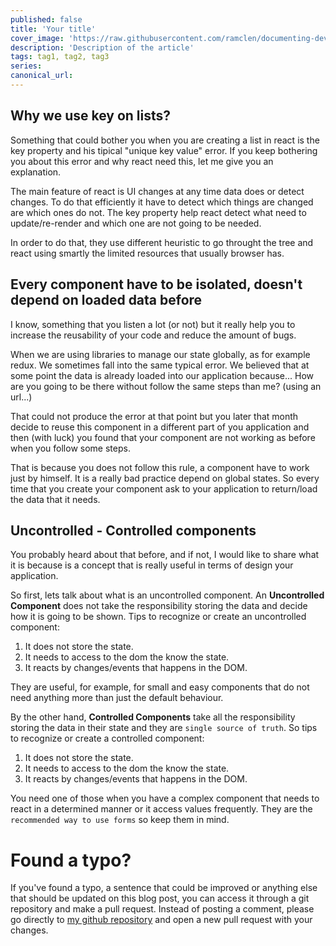 ```yaml
---
published: false
title: 'Your title'
cover_image: 'https://raw.githubusercontent.com/ramclen/documenting-dev/master/blog-posts/NAME-OF-YOUR-BLOG-POST/assets/your-asset.png'
description: 'Description of the article'
tags: tag1, tag2, tag3
series:
canonical_url:
---
```


## Why we use key on lists?

Something that could bother you when you are creating a list in react is the key property and his tipical "unique key value" error. If you keep bothering you about this error and why react need this, let me give you an explanation. 

The main feature of react is UI changes at any time data does or detect changes. To do that efficiently it have to detect which things are changed are which ones do not. The key property help react detect what need to update/re-render and which one are not going to be needed. 

In order to do that, they use different heuristic to go throught the tree and react using smartly the limited resources that usually browser has. 

## Every component have to be isolated, doesn't depend on loaded data before

I know, something that you listen a lot (or not) but it really help you to increase the reusability of your code and reduce the amount of bugs. 

When we are using libraries to manage our state globally, as for example redux. We sometimes fall into the same typical error. We believed that at some point the data is already loaded into our application because... How are you going to be there without follow the same steps than me? (using an url...)

That could not produce the error at that point but you later that month decide to reuse this component in a different part of you application and then (with luck) you found that your component are not working as before when you follow some steps.

That is because you does not follow this rule, a component have to work just by himself. It is a really bad practice depend on global states. So every time that you create your component ask to your application to return/load the data that it needs.

## Uncontrolled - Controlled components

You probably heard about that before, and if not, I would like to share what it is because is a concept that is really useful in terms of design your application. 

So first, lets talk about what is an uncontrolled component. An **Uncontrolled Component** does not take the responsibility storing the data and decide how it is going to be shown. Tips to recognize or create an uncontrolled component:

1. It does not store the state.
2. It needs to access to the dom the know the state.
3. It reacts by changes/events that happens in the DOM.

They are useful, for example, for small and easy components that do not need anything more than just the default behaviour.

By the other hand, **Controlled Components** take all the responsibility storing the data in their state and they are `single source of truth`. So tips to recognize or create a controlled component: 
1. It does not store the state.
2. It needs to access to the dom the know the state.
3. It reacts by changes/events that happens in the DOM.

You need one of those when you have a complex component that needs to react in a determined manner or it access values frequently. They are the `recommended way to use forms` so keep them in mind. 



# Found a typo?

If you've found a typo, a sentence that could be improved or anything else that should be updated on this blog post, you can access it through a git repository and make a pull request. Instead of posting a comment, please go directly to [my github repository](https://github.com/ramclen/documenting-dev) and open a new pull request with your changes.
